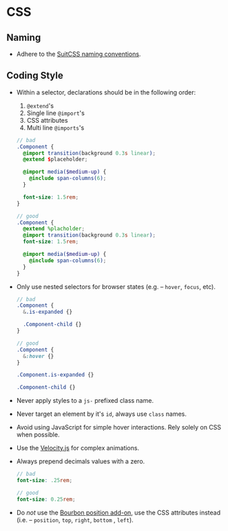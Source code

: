 # CSS

## Naming
- Adhere to the [SuitCSS naming conventions](https://github.com/suitcss/suit/blob/master/doc/naming-conventions.md).

## Coding Style
- Within a selector, declarations should be in the following order:
  1. `@extend`'s
  2. Single line `@import`'s
  3. CSS attributes
  4. Multi line `@imports`'s

  ```scss
  // bad
  .Component {
    @import transition(background 0.3s linear);
    @extend $placeholder;

    @import media($medium-up) {
      @include span-columns(6);
    }

    font-size: 1.5rem;
  }

  // good
  .Component {
    @extend %placholder;
    @import transition(background 0.3s linear);
    font-size: 1.5rem;

    @import media($medium-up) {
      @include span-columns(6);
    }
  }
  ```
- Only use nested selectors for browser states (e.g. – `hover`, `focus`, etc).

  ```scss
  // bad
  .Component {
    &.is-expanded {}

    .Component-child {}
  }

  // good
  .Component {
    &:hover {}
  }

  .Component.is-expanded {}

  .Component-child {}
  ```

- Never apply styles to a `js-` prefixed class name.
- Never target an element by it's `id`, always use `class` names.
- Avoid using JavaScript for simple hover interactions. Rely solely on CSS when possible.
- Use the [Velocity.js](http://julian.com/research/velocity/) for complex animations.
- Always prepend decimals values with a zero.
  ```scss
  // bad
  font-size: .25rem;

  // good
  font-size: 0.25rem;
  ```
- Do _not_ use the [Bourbon position add-on](http://bourbon.io/docs/#position), use the CSS attributes instead (i.e. – `position`, `top`, `right`, `bottom` , `left`).
